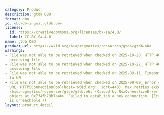 ```yaml
---
category: Product
description: gtdb OBO
format: obo
id: obo-db-ingest.gtdb.obo
license:
  id: https://creativecommons.org/licenses/by-sa/4.0/
  label: CC-BY-SA-4.0
name: gtdb OBO
product_url: https://w3id.org/biopragmatics/resources/gtdb/gtdb.obo
warnings:
- File was not able to be retrieved when checked on 2025-10-28_ HTTP 404 error when
  accessing file
- File was not able to be retrieved when checked on 2025-10-27_ HTTP 404 error when
  accessing file
- File was not able to be retrieved when checked on 2025-09-11_ Timeout connecting
  to URL
- File was not able to be retrieved when checked on 2025-09-09_ Error connecting to
  URL_ HTTPSConnectionPool(host='w3id.org', port=443)_ Max retries exceeded with url_
  /biopragmatics/resources/gtdb/gtdb.obo (Caused by NewConnectionError('<urllib3.connection.HTTPSConnection
  object at 0x7f4fb79b7a40>_ Failed to establish a new connection_ [Errno 101] Network
  is unreachable'))
layout: product_detail
---
```

